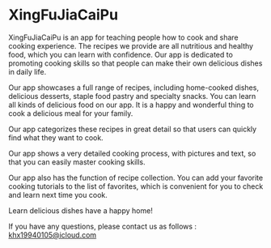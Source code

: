 # XingFuJiaCaiPu

XingFuJiaCaiPu is an app for teaching people how to cook and share cooking experience. The recipes we provide are all nutritious and healthy food, which you can learn with confidence. Our app is dedicated to promoting cooking skills so that people can make their own delicious dishes in daily life.

Our app showcases a full range of recipes, including home-cooked dishes, delicious desserts, staple food pastry and specialty snacks. You can learn all kinds of delicious food on our app. It is a happy and wonderful thing to cook a delicious meal for your family.

Our app categorizes these recipes in great detail so that users can quickly find what they want to cook.

Our app shows a very detailed cooking process, with pictures and text, so that you can easily master cooking skills.

Our app also has the function of recipe collection. You can add your favorite cooking tutorials to the list of favorites, which is convenient for you to check and learn next time you cook.

Learn delicious dishes have a happy home!

If you have any questions, please contact us as follows : khx19940105@icloud.com
